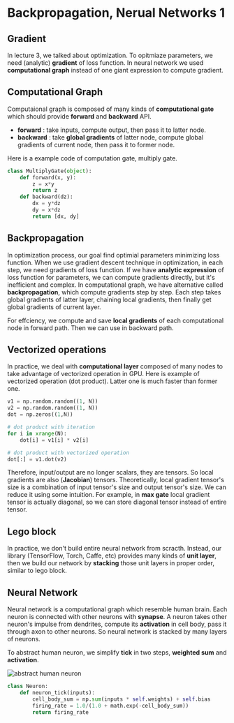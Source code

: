 # Backpropagation, Nerual Networks 1
## Gradient
In lecture 3, we talked about optimization. To opitmiaze parameters, we need (analytic) **gradient** of loss function. In neural network we used **computational graph** instead of one giant expression to compute gradient.

## Computational Graph
Computaional graph is composed of many kinds of **computational gate** which should provide **forward** and **backward** API. 
- **forward** : take inputs, compute output, then pass it to latter node.
- **backward** : take **global gradients** of latter node, compute global gradients of current node, then pass it to former node. 

Here is a example code of computation gate, multiply gate.
```python
class MultiplyGate(object):
	def forward(x, y):
		z = x*y
		return z
	def backward(dz):
		dx = y*dz
		dy = x*dz
		return [dx, dy]
```

## Backpropagation
In optimization process, our goal find optimial parameters minimizing loss function. When we use gradient descent technique in optimization, in each step, we need gradients of loss function. If we have **analytic expression** of loss function for parameters, we can compute gradients directly, but it's inefficient and complex. 
In computational graph, we have alternative called **backpropagation**, which compute gradients step by step. Each step takes global gradients of latter layer, chaining local gradients, then finally get global gradients of current layer. 

For effciency, we compute and save **local gradients** of each computational node in forward path. Then we can use in backward path.

## Vectorized operations
In practice, we deal with **computational layer** composed of many nodes to take advantage of vectorized operation in GPU. Here is example of vectorized operation (dot product). Latter one is much faster than former one.
```python
v1 = np.random.random((1, N))
v2 = np.random.random((1, N))
dot = np.zeros((1,N))

# dot product with iteration
for i in xrange(N):
	dot[i] = v1[i] * v2[i]

# dot product with vectorized operation
dot[:] = v1.dot(v2)
```
Therefore, input/output are no longer scalars, they are tensors. So local gradients are also (**Jacobian**) tensors. Theoretically, local gradient tensor's size is a combination of input tensor's size and output tensor's size. We can reduce it using some intuition. For example, in **max gate** local gradient tensor is actually diagonal, so we can store diagonal tensor instead of entire tensor.

## Lego block
In practice, we don't build entire neural network from scracth. Instead, our library (TensorFlow, Torch, Caffe, etc) provides many kinds of **unit layer**, then we build our network by **stacking** those unit layers in proper order, similar to lego block.

## Neural Network
Neural network is a computational graph which resemble human brain. Each neuron is connected with other neurons with **synapse**. A neuron takes other neuron's impulse from dendrites, compute its **activation** in cell body, pass it through axon to other neurons. So neural network is stacked by many layers of neurons.

To abstract human neuron, we simplify **tick** in two steps, **weighted sum** and **activation**.

![abstract human neuron](http://cs231n.github.io/assets/nn1/neuron_model.jpeg)

```python
class Neuron:
	def neuron_tick(inputs):
		cell_body_sum = np.sum(inputs * self.weights) + self.bias
		firing_rate = 1.0/(1.0 + math.exp(-cell_body_sum))
		return firing_rate
```